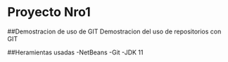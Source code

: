 # Proyecto Nro1
##Demostracion de uso de GIT
Demostracion del uso de repositorios con GIT

##Heramientas usadas
-NetBeans
-Git
-JDK 11
